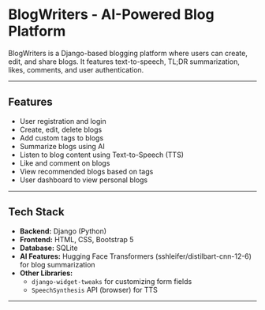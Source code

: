# BlogWriters - AI-Powered Blog Platform

BlogWriters is a Django-based blogging platform where users can create, edit, and share blogs. It features text-to-speech, TL;DR summarization, likes, comments, and user authentication.

---

## Features

- User registration and login
- Create, edit, delete blogs
- Add custom tags to blogs
- Summarize blogs using AI 
- Listen to blog content using Text-to-Speech (TTS)
- Like and comment on blogs
- View recommended blogs based on tags
- User dashboard to view personal blogs

---

## Tech Stack

- **Backend:** Django (Python)
- **Frontend:** HTML, CSS, Bootstrap 5
- **Database:** SQLite 
- **AI Features:** Hugging Face Transformers (sshleifer/distilbart-cnn-12-6) for blog summarization
- **Other Libraries:**  
  - `django-widget-tweaks` for customizing form fields  
  - `SpeechSynthesis` API (browser) for TTS

---
